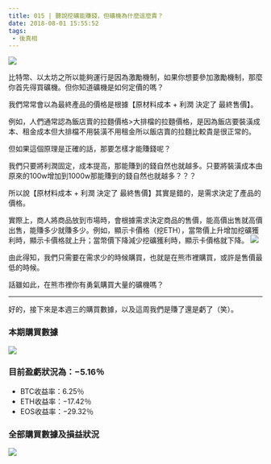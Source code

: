 ```yaml
---
title: 015 | 聽說挖礦能賺錢，但礦機為什麼這麼貴？
date: 2018-08-01 15:55:52
tags:
 - 後真相
---
```

![](https://firebasestorage.googleapis.com/v0/b/blog-1f60b.appspot.com/o/015-miner.gif?alt=media&token=915830a2-f854-475e-b6db-e8c72517964c)

比特幣、以太坊之所以能夠運行是因為激勵機制，如果你想要參加激勵機制，那麼你首先得買礦機。但你知道礦機是如何定價的嗎？

我們常常會以為最終產品的價格是根據【原材料成本 + 利潤 決定了 最終售價】。

例如，人們通常認為飯店賣的拉麵價格>大排檔的拉麵價格，是因為飯店要裝潢成本、租金成本但大排檔不用裝潢不用租金所以飯店賣的拉麵比較貴是很正常的。

但如果這個原理是正確的話，那要怎樣才能賺錢呢？

我們只要將利潤固定，成本提高，那能賺到的錢自然也就越多。只要將裝潢成本由原來的100w增加到1000w那能賺到的錢自然也就越多？？？

所以說【原材料成本 + 利潤 決定了 最終售價】其實是錯的，是需求決定了產品的價格。

實際上，商人將商品放到市場時，會根據需求決定商品的售價，能高價出售就高價出售，能賺多少就賺多少。例如，顯示卡價格（挖ETH），當幣價上升增加挖礦獲利時，顯示卡價格就上升；當幣價下降減少挖礦獲利時，顯示卡價格就下降。
![](https://firebasestorage.googleapis.com/v0/b/blog-1f60b.appspot.com/o/015-p1.png?alt=media&token=25317585-aec9-4e03-b347-1939b78bb29d)

由此得知，我們只需要在需求少的時候購買，也就是在熊市裡購買，或許是售價最低的時候。

話雖如此，在熊市裡你有勇氣購買大量的礦機嗎？

***

好的，接下來是本週三的購買數據，以及這周我們是賺了還是虧了（笑）。

### 本期購買數據
![](https://firebasestorage.googleapis.com/v0/b/blog-1f60b.appspot.com/o/%E8%B4%AD%E4%B9%B0%E6%95%B0%E6%8D%AE015.png?alt=media&token=aa06ef7f-9123-4a3a-9551-916d8fcb32a2)

### 目前盈虧狀況為：−5.16％
- BTC收益率：6.25％
- ETH收益率：−17.42％
- EOS收益率：−29.32％

### 全部購買數據及損益狀況
![](https://firebasestorage.googleapis.com/v0/b/blog-1f60b.appspot.com/o/%E5%85%A8%E9%83%A8%E8%B4%AD%E4%B9%B0%E6%95%B0%E6%8D%AE%E5%8F%8A%E6%8D%9F%E7%9B%8A%E7%8A%B6%E5%86%B5015.png?alt=media&token=ab954880-a3ee-43c3-bf67-11b3aaf22159)